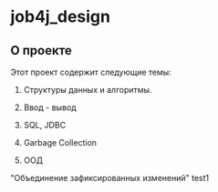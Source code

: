 # job4j_design

## О проекте

Этот проект содержит следующие темы:

1. Структуры данных и алгоритмы.

2. Ввод - вывод

3. SQL, JDBC

4. Garbage Collection

5. ООД

"Объединение зафиксированных изменений"
test1